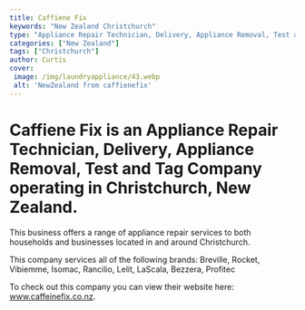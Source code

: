 ```yaml
---
title: Caffiene Fix
keywords: "New Zealand Christchurch"
type: "Appliance Repair Technician, Delivery, Appliance Removal, Test and Tag"
categories: ["New Zealand"]
tags: ["Christchurch"]
author: Curtis
cover:
 image: /img/laundryappliance/43.webp
 alt: 'NewZealand from caffienefix'
---
```


# Caffiene Fix is an Appliance Repair Technician, Delivery, Appliance Removal, Test and Tag Company operating in Christchurch, New Zealand.

This business offers a range of appliance repair services to both households and businesses located in and around Christchurch.

This company services all of the following brands: Breville, Rocket, Vibiemme, Isomac, Rancilio, Lelit, LaScala, Bezzera, Profitec

To check out this company you can view their website here: www.caffeinefix.co.nz.
